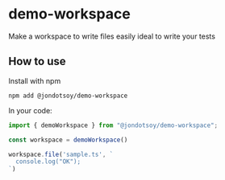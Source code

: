 # demo-workspace

Make a workspace to write files easily ideal to write your tests


## How to use

Install with npm

```
npm add @jondotsoy/demo-workspace
```

In your code:

```ts
import { demoWorkspace } from "@jondotsoy/demo-workspace";

const workspace = demoWorkspace()

workspace.file('sample.ts', `
  console.log("OK");
`)
```


